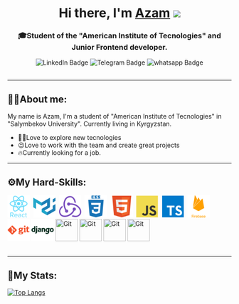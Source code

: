 <link rel="stylesheet" type='text/css' href="https://cdn.jsdelivr.net/gh/devicons/devicon@latest/devicon.min.css" />
<h1 align="center">Hi there, I'm <a href="https://github.com/azam2802">Azam</a>
<img src="https://github.com/blackcater/blackcater/raw/main/images/Hi.gif" height="32"/></h1>
<h3 align="center">🎓Student of the "American Institute of Tecnologies" and Junior Frontend developer.</h3>
<div id="badges" align="center" style="text-decoration: none">
    <a href="https://www.linkedin.com/in/tochka2802" style="text-decoration: none">
    <img src="https://img.shields.io/badge/LinkedIn-blue?style=for-the-badge&logo=linkedin&logoColor=white" alt="LinkedIn Badge"/>
  </a>
  <a href="https://t.me/tochka_28" style="text-decoration: none">
    <img src="https://img.shields.io/badge/Telegram-blue?style=for-the-badge&logo=telegram&logoColor=white" alt="Telegram Badge"/>
  </a>
  <a href="https://wa.me/+996552531101" style="text-decoration: none">
    <img src="https://img.shields.io/badge/Whatsapp-green?style=for-the-badge&logo=whatsapp&logoColor=white" alt="whatsapp  Badge"/>
  </a>
</div>
<br>
<hr>

## 🙋‍♂️About me:

<p>My name is Azam, I'm a student of "American Institute of Tecnologies" in "Salymbekov University". Currently living in Kyrgyzstan.</p>
<ul>
  <li>👨‍💻Love to explore new tecnologies</li>
  <li>😉Love to work with the team and create great projects</li>
  <li>🔥Currently looking for a job.</li>
</ul>
<hr>

## ⚙️My Hard-Skills:

<div>
  <img src="https://github.com/devicons/devicon/blob/master/icons/react/react-original-wordmark.svg" title="React" alt="React" width="50" height="50"/>&nbsp;
  <img src="https://github.com/devicons/devicon/blob/master/icons/materialui/materialui-original.svg" title="Material UI" alt="Material UI" width="50" height="50"/>&nbsp;
  <img src="https://github.com/devicons/devicon/blob/master/icons/redux/redux-original.svg" title="Redux" alt="Redux " width="50" height="50"/>&nbsp;
  <img src="https://github.com/devicons/devicon/blob/master/icons/css3/css3-plain-wordmark.svg"  title="CSS3" alt="CSS" width="50" height="50"/>&nbsp;
  <img src="https://github.com/devicons/devicon/blob/master/icons/html5/html5-original.svg" title="HTML5" alt="HTML" width="50" height="50"/>&nbsp;
  <img src="https://github.com/devicons/devicon/blob/master/icons/javascript/javascript-original.svg" title="JavaScript" alt="JavaScript" width="50" height="50"/>&nbsp;
  <img src="https://github.com/devicons/devicon/blob/master/icons/typescript/typescript-plain.svg" title="JavaScript" alt="JavaScript" width="50" height="50"/>&nbsp;
  <img src="https://github.com/devicons/devicon/blob/master/icons/firebase/firebase-plain-wordmark.svg" title="Firebase" alt="Firebase" width="50" height="50"/>&nbsp;
  <img src="https://github.com/devicons/devicon/blob/master/icons/git/git-plain-wordmark.svg" title="Git" **alt="Git" width="50" height="50"/>
  <img src="https://github.com/devicons/devicon/blob/master/icons/django/django-plain-wordmark.svg" title="Git" **alt="Git" width="50" height="50"/>
  <img src="https://cdn.jsdelivr.net/gh/devicons/devicon@latest/icons/djangorest/djangorest-line-wordmark.svg" title="Git" **alt="Git" width="50" height="50" />  
  <img src="https://cdn.jsdelivr.net/gh/devicons/devicon@latest/icons/sass/sass-original.svg" title="Git" **alt="Git" width="50" height="50" />
  <img src="https://cdn.jsdelivr.net/gh/devicons/devicon@latest/icons/framermotion/framermotion-original-wordmark.svg" title="Git" **alt="Git" width="50" height="50"/>  
  <img src="https://cdn.jsdelivr.net/gh/devicons/devicon@latest/icons/python/python-original.svg" title="Git" **alt="Git" width="50" height="50" />
</div>
<br>

---

## 👀My Stats:

[![Top Langs](https://github-readme-stats.vercel.app/api/top-langs/?username=azam2802&layout=compact&theme=vision-friendly-dark)](https://github.com/anuraghazra/github-readme-stats)
